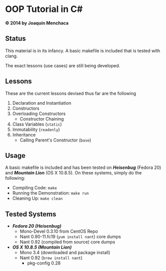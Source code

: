 # OOP Tutorial in C#
**© 2014 by Joaquín Menchaca**

## Status

This material is in its infancy. A basic makefile is included that is tested with clang.

The exact lessons (use cases) are still being developed.

## Lessons

These are the current lessons devised thus far are the following

 1. Declaration and Instantiation
 2. Constructors
 3. Overloading Constructors
    * Constructor Chaining
 4. Class Variables (```static```)
 5. Immutability (```readonly```)
 6. Inheritance
    * Calling Parent's Constructor (```base```)

## Usage

A basic makefile is included and has been tested on ***Heisenbug*** (Fedora 20) and ***Mountain Lion*** (OS X 10.8.5).  On these systems, simply do the following:

* Compiling Code: ```make```
* Running the Demonstration: ```make run```
* Cleaning Up: ```make clean```

## Tested Systems

* _**Fedora 20 (Heisenbug)**_
  * Mono-Devel 0.3.10 from CentOS Repo
  * Nant 0.90-11.fc19 (```yum install nant```) core dumps
  * Nant 0.92 (compiled from source) core dumps
* _**OS X 10.8.5 (Mountain Lion)**_
  * Mono 3.4 (downloaded and package install)
  * Nant 0.92 (```brew install nant```)
    * pkg-config 0.28
